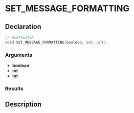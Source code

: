 # SET_MESSAGE_FORMATTING

## Declaration
```cpp
// 0x679A474E
void SET_MESSAGE_FORMATTING(boolean, int, int);
```

### Arguments
- **boolean**
- **int**
- **int**

### Results

## Description
